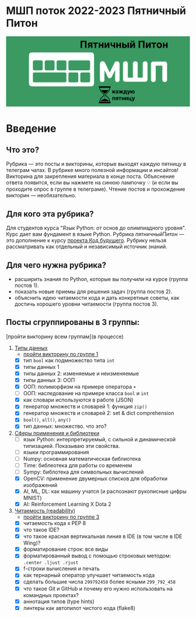 # МШП поток 2022-2023 Пятничный Питон

![cover](/images/cover.png)

# Введение

## Что это?
Рубрика — это посты и викторины, которые выходят каждую пятницу в телеграм чатах. В рубрике много полезной информации и инсайтов! Викторина для закрепления материала в конце поста. Объяснение ответа появится, если вы нажмете на синюю лампочку 💡 (и если вы проходите опрос в группе в телеграме). Чтение постов и прохождение викторин — необязательно. 

## Для кого эта рубрика?
Для студентов курса "Язык Python: от основ до олимпиадного уровня". Курс дает вам фундамент в языке Python. Рубрика *пятничныйПитон* — это дополнение к курсу [проекта Код будущего](https://2035.informatics.ru/). Рубрику нельзя рассматривать как отдельный и независимый источник знаний. 

## Для чего нужна рубрика?
- расширить знания по Python, которые вы получили на курсе (группа постов 1).
- показать новые приемы для решения задач (группа постов 2). 
- объяснить идею читаемости кода и дать конкретные советы, как достичь хорошего уровни читаемости (группа постов 3).


## Посты сгруппированы в 3 группы:
[пройти викторину всем группам](в процессе)
1. [Типы данных](/1_data_types.md)
   - [пройти викторину по группе 1](https://forms.gle/u2cZ1SJEopRMmh6H7)
   - [x] тип `bool` как подмножество типа `int`
   - [x] типы данных 1
   - [x] типы данных 2: изменяемые и неизменяемые 
   - [x] типы данных 3: ООП
   - [x] ООП: полиморфизм на примере оператора `+`
   - [ ] ООП: наследование на примере класса `bool` и `int`
   - [x] как словари используются в работе (JSON)
   - [x] генератор множеств и словарей 1:  функция `zip()`
   - [x] генератор множеств и словарей 2:  set & dict comprehension
   - [x] `bool()`, `all()`, `any()`
   - [x] тип данных: множество. что это?
2. [Сферы применения и библиотеки](/2_applications_and_libraries.md)
   - [ ] язык Python: интерпретируемый, с сильной и динамической типизацией. Показываю эти свойства.
   - [ ] языки программирования
   - [ ] Numpy: основная математическая библиотека
   - [ ] Time: библеотека для работы со временем
   - [ ] Sympy: библотека для символьных вычислений
   - [x] OpenCV: применение двумерных списков для обработки изображений
   - [x] AI, ML, DL: как машину учатся (и распознают рукописные цифры MNIST)
   - [x] AI: Reinforcement Learning X Dota 2
3. [Читаемость (readability)](3_readability.md)
   - [пройти викторину по группе 3](https://forms.gle/e9rT5qgw7EV4n3Wz5)
   - [x] читаемость кода x PEP 8
   - [x] что такое IDE?
   - [x] что такое красная вертикальная линия в IDE (в том числе в IDE Wing)?
   - [x] форматирование строк: все виды
   - [x] форматированный вывод с помощью строковых методом: `.center .ljust .rjust`
   - [x] f-строки вычисления и печать
   - [x] как тернарный оператор улучшает читаемость кода
   - [x] сделать большие числа `299792458` более ясными `299_792_458`
   - [x] что такое Git и GitHub и почему его нужно использовать на командных проектах?
   - [x] аннотация типов (type hints)
   - [x] линтеры как автопилот чистого кода (flake8)